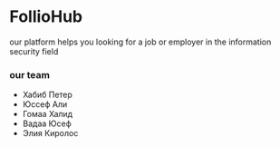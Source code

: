 # FollioHub
our platform helps you looking for a job or employer in the information security field
### our team
- Хабиб Петер
- Юссеф Али 
- Гомаа Халид
- Вадаа Юсеф 
- Элия Киролос

